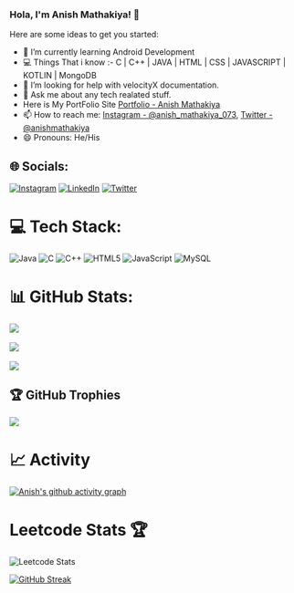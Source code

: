 ### Hola, I'm Anish Mathakiya! 👋

Here are some ideas to get you started:

- 🌱 I’m currently learning Android Development
- 💻 Things That i know :-
     C | C++ | JAVA | HTML | CSS | JAVASCRIPT | KOTLIN | MongoDB
- 🤔 I’m looking for help with velocityX documentation.
- 💬 Ask me about any tech realated stuff.
- Here is My PortFolio Site [Portfolio - Anish Mathakiya](https://techyportfolio.netlify.app/)
- 📫 How to reach me: [Instagram - @anish_mathakiya_073](https://www.instagram.com/anish_mathakiya_073/), [Twitter - @anishmathakiya](https://twitter.com/anishmathakiya)
- 😄 Pronouns: He/His 


## 🌐 Socials:
[![Instagram](https://img.shields.io/badge/Instagram-%23E4405F.svg?logo=Instagram&logoColor=white)](https://www.instagram.com/anish_mathakiya_073/) [![LinkedIn](https://img.shields.io/badge/LinkedIn-%230077B5.svg?logo=linkedin&logoColor=white)](https://www.linkedin.com/in/anish-mathakiya-53063a216/) [![Twitter](https://img.shields.io/badge/Twitter-%231DA1F2.svg?logo=Twitter&logoColor=white)](https://twitter.com/anish_mathakiya) 

# 💻 Tech Stack:
![Java](https://img.shields.io/badge/java-%23ED8B00.svg?style=for-the-badge&logo=java&logoColor=white) ![C](https://img.shields.io/badge/c-%2300599C.svg?style=for-the-badge&logo=c&logoColor=white) ![C++](https://img.shields.io/badge/c++-%2300599C.svg?style=for-the-badge&logo=c%2B%2B&logoColor=white) ![HTML5](https://img.shields.io/badge/html5-%23E34F26.svg?style=for-the-badge&logo=html5&logoColor=white) ![JavaScript](https://img.shields.io/badge/javascript-%23323330.svg?style=for-the-badge&logo=javascript&logoColor=%green) ![MySQL](https://img.shields.io/badge/MySQL-%23323330.svg?style=for-the-badge&logo=MySQL&logoColor=%23F7DF1E)

# 📊 GitHub Stats:
![](https://github-readme-stats.vercel.app/api?username=iam-anish&theme=radical&hide_border=false&include_all_commits=false&count_private=false)<br/><br/>
![](https://github-readme-streak-stats.herokuapp.com/?user=iam-anish&theme=radical&hide_border=false)<br/><br/>
![](https://github-readme-stats.vercel.app/api/top-langs/?username=iam-anish&theme=radical&hide_border=false&include_all_commits=false&count_private=false&layout=compact)
   

## 🏆 GitHub Trophies
![](https://github-profile-trophy.vercel.app/?username=iam-anish&theme=dracula&no-frame=true&no-bg=true&margin-w=4)


# 📈 Activity
[![Anish's github activity graph](https://github-readme-activity-graph.cyclic.app/graph?username=iam-anish&bg_color=fffff0&color=708090&line=24292e&point=24292e&area=true&hide_border=true)](https://github.com/iam-anish/github-readme-activity-graph)

# Leetcode Stats 🏆

![Leetcode Stats](https://leetcard.jacoblin.cool/anish_mathakiya?ext=heatmap)


[![GitHub Streak](https://streak-stats.demolab.com?user=iam-anish&theme=radical&background=000000)](https://git.io/streak-stats)



